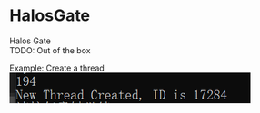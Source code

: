 # HalosGate
Halos Gate <br>
TODO: Out of the box<br>

Example: Create a thread<br>
![image](img/1.png)